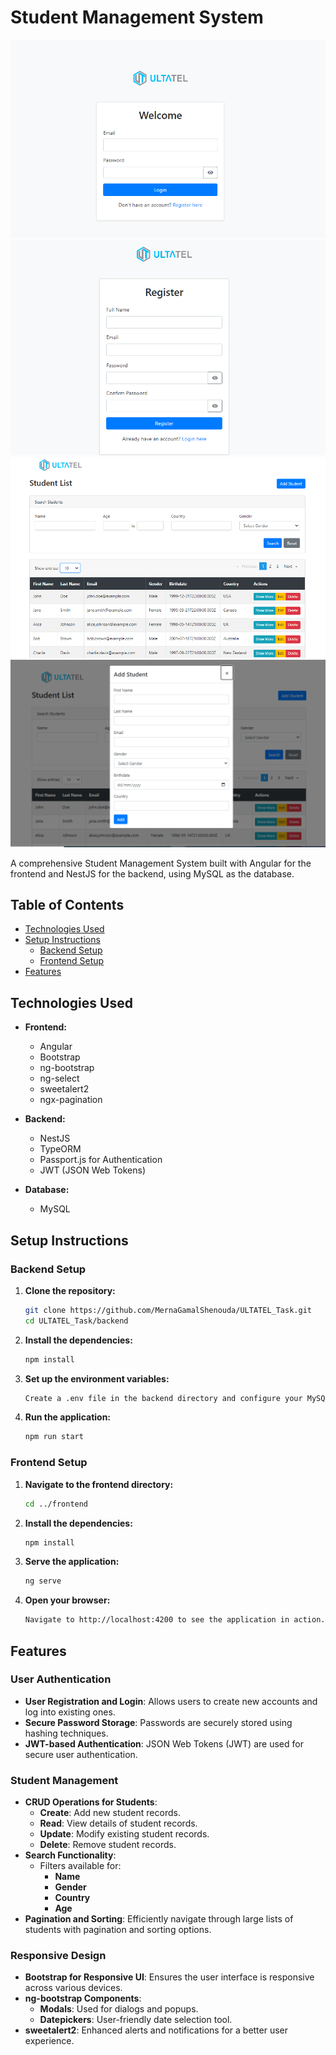 # Student Management System

![Login](assets/images/1.PNG)
![Register](assets/images/2.PNG)
![Student List](assets/images/3.PNG)
![Student Form](assets/images/4.PNG)

A comprehensive Student Management System built with Angular for the frontend and NestJS for the backend, using MySQL as the database.

## Table of Contents

- [Technologies Used](#technologies-used)
- [Setup Instructions](#setup-instructions)
  - [Backend Setup](#backend-setup)
  - [Frontend Setup](#frontend-setup)
- [Features](#features)

## Technologies Used

- **Frontend:**
  - Angular
  - Bootstrap
  - ng-bootstrap
  - ng-select
  - sweetalert2
  - ngx-pagination

- **Backend:**
  - NestJS
  - TypeORM
  - Passport.js for Authentication
  - JWT (JSON Web Tokens)
  
- **Database:**
  - MySQL

## Setup Instructions

### Backend Setup

1. **Clone the repository:**
   ```sh
   git clone https://github.com/MernaGamalShenouda/ULTATEL_Task.git
   cd ULTATEL_Task/backend

2. **Install the dependencies:**
   ```sh
   npm install

3. **Set up the environment variables:**
   ```sh
   Create a .env file in the backend directory and configure your MySQL database connection and JWT secret.

   
4. **Run the application:**
   ```sh
   npm run start

### Frontend Setup

1. **Navigate to the frontend directory:**
   ```sh
   cd ../frontend


2. **Install the dependencies:**
   ```sh
   npm install

3. **Serve the application:**
   ```sh
   ng serve

   
4. **Open your browser:**
   ```sh
   Navigate to http://localhost:4200 to see the application in action.

## Features

### User Authentication
- **User Registration and Login**: Allows users to create new accounts and log into existing ones.
- **Secure Password Storage**: Passwords are securely stored using hashing techniques.
- **JWT-based Authentication**: JSON Web Tokens (JWT) are used for secure user authentication.

### Student Management
- **CRUD Operations for Students**:
  - **Create**: Add new student records.
  - **Read**: View details of student records.
  - **Update**: Modify existing student records.
  - **Delete**: Remove student records.
- **Search Functionality**:
  - Filters available for:
    - **Name**
    - **Gender**
    - **Country**
    - **Age**
- **Pagination and Sorting**: Efficiently navigate through large lists of students with pagination and sorting options.

### Responsive Design
- **Bootstrap for Responsive UI**: Ensures the user interface is responsive across various devices.
- **ng-bootstrap Components**:
  - **Modals**: Used for dialogs and popups.
  - **Datepickers**: User-friendly date selection tool.
- **sweetalert2**: Enhanced alerts and notifications for a better user experience.




